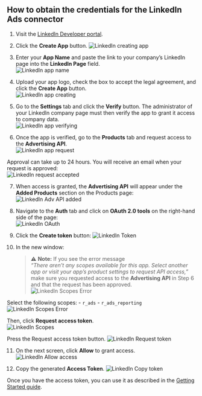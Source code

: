 ## How to obtain the credentials for the LinkedIn Ads connector

1. Visit the [LinkedIn Developer portal](https://developer.linkedin.com/ ).

2. Click the **Create App** button.
![LinkedIn creating app](/src/Integrations/LinkedIn/res/linkedin_createapp.png)

3. Enter your **App Name** and paste the link to your company’s LinkedIn page into the **LinkedIn Page** field.  
 ![LinkedIn app name](/src/Integrations/LinkedIn/res/linkedin_appname.png)

4. Upload your app logo, check the box to accept the legal agreement, and click the **Create App** button.  
 ![LinkedIn app creating](/src/Integrations/LinkedIn/res/linkedin_create.png)

5. Go to the **Settings** tab and click the **Verify** button. The administrator of your LinkedIn company page must then verify the app to grant it access to company data.  
 ![LinkedIn app verifying](/src/Integrations/LinkedIn/res/linkedin_verify.png)

6. Once the app is verified, go to the **Products** tab and request access to the **Advertising API**.  
 ![LinkedIn app request](/src/Integrations/LinkedIn/res/linkedin_request.png)

Approval can take up to 24 hours. You will receive an email when your request is approved:  
 ![LinkedIn request accepted](/src/Integrations/LinkedIn/res/linkedin_accepted.png)

7. When access is granted, the **Advertising API** will appear under the **Added Products** section on the Products page:  
 ![LinkedIn Adv API added](/src/Integrations/LinkedIn/res/linkedin_addedapi.png)

8. Navigate to the **Auth** tab and click on **OAuth 2.0 tools** on the right-hand side of the page:  
 ![LinkedIn OAuth](/src/Integrations/LinkedIn/res/linkedin_oauth.png)

9. Click the **Create token** button:
 ![LinkedIn Token](/src/Integrations/LinkedIn/res/linkedin_createtoken.png)

10. In the new window:
    > ⚠️ **Note:** If you see the error message  
    > _“There aren’t any scopes available for this app. Select another app or visit your app’s product settings to request API access,”_  
    > make sure you requested access to the **Advertising API** in Step 6 and that the request has been approved.  
 ![LinkedIn Scopes Error](/src/Integrations/LinkedIn/res/linkedin_error.png)

Select the following scopes:
    - `r_ads`
    - `r_ads_reporting`  
 ![LinkedIn Scopes Error](/src/Integrations/LinkedIn/res/linkedin_error.png)

Then, click **Request access token**.  
 ![LinkedIn Scopes](/src/Integrations/LinkedIn/res/linkedin_scope.png)

Press the Request access token button.
 ![LinkedIn Request token](/src/Integrations/LinkedIn/res/linkedin_requesttoken.png)

11. On the next screen, click **Allow** to grant access.  
 ![LinkedIn Allow access](/src/Integrations/LinkedIn/res/linkedin_allow.png)

12. Copy the generated **Access Token**.
 ![LinkedIn Copy token](/src/Integrations/LinkedIn/res/linkedin_copytoken.png)

Once you have the access token, you can use it as described in the [Getting Started guide](/src/Integrations/LinkedIn/GETTING_STARTED.md).